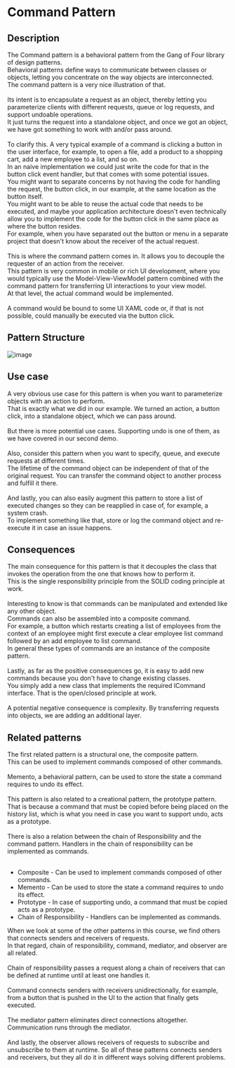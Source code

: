 # Command Pattern


## Description
The Command pattern is a behavioral pattern from the Gang of Four library of design patterns.</br>
Behavioral patterns define ways to communicate between classes or objects, letting you concentrate on the way objects are interconnected. </br>
The command pattern is a very nice illustration of that. </br>
</br>
Its intent is to encapsulate a request as an object, thereby letting you parameterize clients with different requests, queue or log requests, and support undoable operations. </br>
It just turns the request into a standalone object, and once we got an object, we have got something to work with and/or pass around.  </br>
</br>
To clarify this. A very typical example of a command is clicking a button in the user interface, for example, to open a file, add a product to a shopping cart, add a new employee to a list, and so on.</br>
In an naive implementation we could just write the code for that in the button click event handler, but that comes with some potential issues.</br>
You might want to separate concerns by not having the code for handling the request, the button click, in our example, at the same location as the button itself.</br>
You might want to be able to reuse the actual code that needs to be executed, and maybe your application architecture doesn't even technically allow you to implement the code for the button click in the same place as where the button resides. </br>
For example, when you have separated out the button or menu in a separate project that doesn't know about the receiver of the actual request. </br>
</br>
This is where the command pattern comes in. It allows you to decouple the requester of an action from the receiver. </br>
This pattern is very common in mobile or rich UI development, where you would typically use the Model-View-ViewModel pattern combined with the command pattern for transferring UI interactions to your view model. </br>
At that level, the actual command would be implemented. </br>
</br>
A command would be bound to some UI XAML code or, if that is not possible, could manually be executed via the button click.


## Pattern Structure 
![image](https://user-images.githubusercontent.com/42718910/206368207-8d52bc33-9e27-4d17-aa21-d383cdeba557.png)


## Use case
A very obvious use case for this pattern is when you want to parameterize objects with an action to perform.</br>
That is exactly what we did in our example. We turned an action, a button click, into a standalone object, which we can pass around. </br>
</br>
But there is more potential use cases. Supporting undo is one of them, as we have covered in our second demo. </br>
</br>
Also, consider this pattern when you want to specify, queue, and execute requests at different times. </br>
The lifetime of the command object can be independent of that of the original request. You can transfer the command object to another process and fulfill it there. </br>
</br>
And lastly, you can also easily augment this pattern to store a list of executed changes so they can be reapplied in case of, for example, a system crash.</br>
To implement something like that, store or log the command object and re-execute it in case an issue happens. </br>


## Consequences
The main consequence for this pattern is that it decouples the class that invokes the operation from the one that knows how to perform it.</br>
This is the single responsibility principle from the SOLID coding principle at work.</br>
</br>
Interesting to know is that commands can be manipulated and extended like any other object.</br>
Commands can also be assembled into a composite command. </br>
For example, a button which restarts creating a list of employees from the context of an employee might first execute a clear employee list command followed by an add employee to list command.</br>
In general these types of commands are an instance of the composite pattern.</br>
</br>
Lastly, as far as the positive consequences go, it is easy to add new commands because you don't have to change existing classes. </br>
You simply add a new class that implements the required ICommand interface. That is the open/closed principle at work. </br>
</br>
A potential negative consequence is complexity. By transferring requests into objects, we are adding an additional layer. 

## Related patterns
The first related pattern is a structural one, the composite pattern.</br>
This can be used to implement commands composed of other commands. </br>
</br>
Memento, a behavioral pattern, can be used to store the state a command requires to undo its effect.</br>
</br>
This pattern is also related to a creational pattern, the prototype pattern. </br>
That is because a command that must be copied before being placed on the history list, which is what you need in case you want to support undo, acts as a prototype. </br>
</br>
There is also a relation between the chain of Responsibility and the command pattern. Handlers in the chain of responsibility can be implemented as commands. </br>
</br>
* Composite - Can be used to implement commands composed of other commands.
* Memento - Can be used to store the state a command requires to undo its effect.
* Prototype - In case of supporting undo, a command that must be copied acts as a prototype.
* Chain of Responsibility - Handlers can be implemented as commands.

When we look at some of the other patterns in this course, we find others that connects senders and receivers of requests.</br>
In that regard, chain of responsibility, command, mediator, and observer are all related. </br>
</br>
Chain of responsibility passes a request along a chain of receivers that can be defined at runtime until at least one handles it. </br>
</br>
Command connects senders with receivers unidirectionally, for example, from a button that is pushed in the UI to the action that finally gets executed. </br>
</br>
The mediator pattern eliminates direct connections altogether. Communication runs through the mediator. </br>
</br>
And lastly, the observer allows receivers of requests to subscribe and unsubscribe to them at runtime. So all of these patterns connects senders and receivers, but they all do it in different ways solving different problems.
